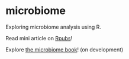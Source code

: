 # microbiome
Exploring microbiome analysis using R.

Read mini article on [Rpubs](https://rpubs.com/nabiilahardini/microbiome)!

Explore [the microbiome book](https://microbiome.netlify.com/)! (on development)
